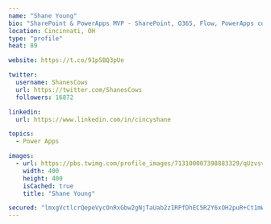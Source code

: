 ```yaml
---
name: "Shane Young"
bio: "SharePoint & PowerApps MVP - SharePoint, O365, Flow, PowerApps consulting? @PowerApps911 | Pure Snark? You found it."
location: Cincinnati, OH
type: "profile"
heat: 89

website: https://t.co/91p5BQ3pUe

twitter:
  username: ShanesCows
  url: https://twitter.com/ShanesCows
  followers: 16872

linkedin:
  url: https://www.linkedin.com/in/cincyshane

topics:
  - Power Apps

images:
  - url: https://pbs.twimg.com/profile_images/713100007398883329/qUzvsvQ3_400x400.jpg
    width: 400
    height: 400
    isCached: true
    title: "Shane Young"

secured: "lmxgVctlcrQepeVycOnRxGbw2gNjTaUab2zIRPfDhEC5R2Y6xOH2puR+Ct1mWVQMvUU5eu0i3h0bHiCIsccTne0qIS7hWY9rXOke0roO2RlOo4DFbyEvoZpxYsEEU5p+FpOUapIphVpdX8tiUBQURgoCONmaKWVAzqks6NCl/t8IDuIDgjfKXq/XsiKjoW3pW50wZq8P1ke854/7RAhixB4L8xgjR92PalNWTa1Aw7UiTlEjl13Ar/5StT3aQZ7LnBahkZxydGcn0gfkH45N6sw0rHUcXww41Wg9047W4JXd1cfP8bGA0sD90PQmpvg2+AHfX9vZYhxqbOzjZBs7utomtAO3ljAI0T+oih3dt250/Ps6ANs/G0CzCQFJTJ0yeunUCQ/HNQUfatO98O18vghihsbCrKM1VZejKgkQQ+M=;NjjjRNrMLlbinuqek5fnLQ=="
---
```


